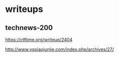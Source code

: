 # writeups

## technews-200

https://ctftime.org/writeup/2404

http://www.yqxiaojunjie.com/index.php/archives/27/